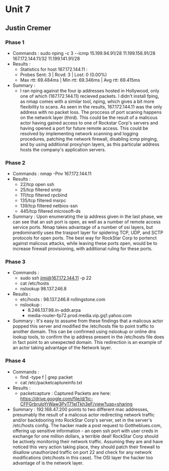 # Unit 7
## Justin Cremer

### Phase 1

- Commands : sudo nping -c 3 --icmp 15.199.94.91/28 11.199.158.91/28 167.172.144.11/32 11.199.141.91/28
- Results : 
  - Statistics for host 167.172.144.11 :
  - Probes Sent: 3 | Rcvd: 3 | Lost: 0  (0.00%)
  - Max rtt: 69.484ms | Min rtt: 69.346ms | Avg rtt: 69.415ms 
- Summary : 
  - I ran nping against the four ip addresses hosted in Hollywood, only one of which (167.172.144.11) recieved packets.
	  I didn't install fping, as nmap comes with a similar tool, nping, which gives a bit more flexibility to scans.  As seen in the
	  results, 167.172.144.11 was the only address with no packet loss.  The proccess of port scaning happens on the network layer (third). This could be the result of a malicous actor having gained access to one of Rockstar Corp's servers and having opened a port for future	remote access.  This could be resolved by implementing network scanning and logging procedures, patching the network firewall, disabling icmp pinging, and by using additional proxy/vpn layers, as this particular address hosts the company's application servers.


### Phase 2

- Commands : nmap -Pnv 167.172.144.11
- Results :
  - 22/tcp  open     ssh
  - 25/tcp  filtered smtp
  - 111/tcp filtered rpcbind
  - 135/tcp filtered msrpc
  - 139/tcp filtered netbios-ssn
  - 445/tcp filtered microsoft-ds
- Summary : Upon enumerating the ip address given in the last phase, we can see that an ssh port is open, as well as a number of remote access service ports.  Nmap takes advantage of a number of osi layers, but predominantly uses the trasport layer for spidering TCP, UDP, and SCTP protocols for open ports.  The best way for RockStar Corp to portenct against malicous attacks, while leaving these ports open, would be to increase firewall provisioning, with additional ruling for these ports.

### Phase 3

- Commands : 
  - sudo ssh jimi@167.172.144.11 -p 22
  - cat /etc/hosts
  -	nslookup 98.137.246.8
- Results : 
  - etc/hosts : 98.137.246.8 rollingstone.com
  - nslookup : 
    - 8.246.137.98.in-addr.arpa
    - media-router-fp72.prod.media.vip.gq1.yahoo.com
- Summary : It's easy to assume from these findings that a malicous actor popped this server and modified the /etc/hosts file to point traffic to another domain.  This can be confirmed using nslookup or online dns lookup tools, to confirm the ip address present in the /etc/hosts file does in fact point to an unexpected domain.  This redirection is an example of an actor taking advantage of the Network layer.

### Phase 4

- Commands : 
  - find -type f | grep packet
  - cat /etc/packetcaptureinfo.txt
- Results :
  - packetcapture : 
	  Captured Packets are here:\
	  https://drive.google.com/file/d/1ic-CFFGrbruloYrWaw3PvT71elTkh3eF/view?usp=sharing
- Summary : 192.168.47.200 points to two different mac addresses, presumably the result of a malicous actor redirecting network traffic and/or backdooring into RockStar Corp's server, set in the server's /etc/hosts config.  The hacker made a post request to Gottheblues.com, offering up sensitive information - an open ssh port with user creds in exchange for one million dollars, a terrible deal!  RockStar Corp should be actively monitoring their network traffic.  Assuming they are and have noticed this very action taking place, they should patch their firewall to disallow unauthorized traffic on port 22 and check for any network modifications (/etc/hosts in this case).  The OSI layer the hacker too advantage of is the network layer.

